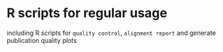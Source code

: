 # R scripts for regular usage

including R scripts for `quality control`, `alignment report` and generate publication quality plots